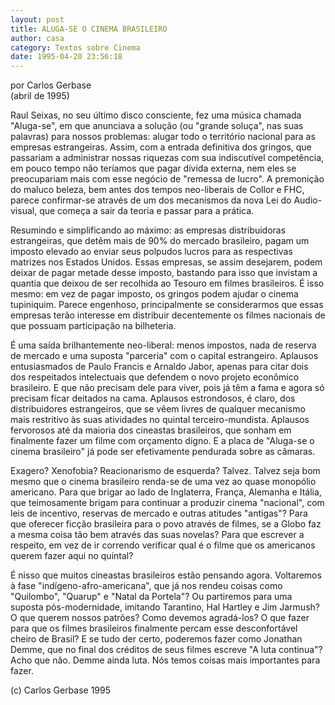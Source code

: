```yaml
---
layout: post
title: ALUGA-SE O CINEMA BRASILEIRO
author: casa
category: Textos sobre Cinema
date: 1995-04-20 23:56:18
---
```

por Carlos Gerbase\
(abril de 1995)

Raul Seixas, no seu último disco consciente, fez uma música chamada "Aluga-se", em que anunciava a solução (ou "grande soluça", nas suas palavras) para nossos problemas: alugar todo o território nacional para as empresas estrangeiras. Assim, com a entrada definitiva dos gringos, que passariam a administrar nossas riquezas com sua indiscutível competência, em pouco tempo não teríamos que pagar dívida externa, nem eles se preocupariam mais com esse negócio de "remessa de lucro". A premonição do maluco beleza, bem antes dos tempos neo-liberais de Collor e FHC, parece confirmar-se através de um dos mecanismos da nova Lei do Audio-visual, que começa a sair da teoria e passar para a prática.

Resumindo e simplificando ao máximo: as empresas distribuidoras estrangeiras, que detêm mais de 90% do mercado brasileiro, pagam um imposto elevado ao enviar seus polpudos lucros para as respectivas matrizes nos Estados Unidos. Essas empresas, se assim desejarem, podem deixar de pagar metade desse imposto, bastando para isso que invistam a quantia que deixou de ser recolhida ao Tesouro em filmes brasileiros. É isso mesmo: em vez de pagar imposto, os gringos podem ajudar o cinema tupiniquim. Parece engenhoso, principalmente se considerarmos que essas empresas terão interesse em distribuir decentemente os filmes nacionais de que possuam participação na bilheteria.

É uma saída brilhantemente neo-liberal: menos impostos, nada de reserva de mercado e uma suposta "parceria" com o capital estrangeiro. Aplausos entusiasmados de Paulo Francis e Arnaldo Jabor, apenas para citar dois dos respeitados intelectuais que defendem o novo projeto econômico brasileiro. E que não precisam dele para viver, pois já têm a fama e agora só precisam ficar deitados na cama. Aplausos estrondosos, é claro, dos distribuidores estrangeiros, que se vêem livres de qualquer mecanismo mais restritivo às suas atividades no quintal terceiro-mundista. Aplausos fervorosos até da maioria dos cineastas brasileiros, que sonham em finalmente fazer um filme com orçamento digno. E a placa de "Aluga-se o cinema brasileiro" já pode ser efetivamente pendurada sobre as câmaras.

Exagero? Xenofobia? Reacionarismo de esquerda? Talvez. Talvez seja bom mesmo que o cinema brasileiro renda-se de uma vez ao quase monopólio americano. Para que brigar ao lado de Inglaterra, França, Alemanha e Itália, que teimosamente brigam para continuar a produzir cinema "nacional", com leis de incentivo, reservas de mercado e outras atitudes "antigas"? Para que oferecer ficção brasileira para o povo através de filmes, se a Globo faz a mesma coisa tão bem através das suas novelas? Para que escrever a respeito, em vez de ir correndo verificar qual é o filme que os americanos querem fazer aqui no quintal?

É nisso que muitos cineastas brasileiros estão pensando agora. Voltaremos à fase "indígeno-afro-americana", que já nos rendeu coisas como "Quilombo", "Quarup" e "Natal da Portela"? Ou partiremos para uma suposta pós-modernidade, imitando Tarantino, Hal Hartley e Jim Jarmush? O que querem nossos patrões? Como devemos agradá-los? O que fazer para que os filmes brasileiros finalmente percam esse desconfortável cheiro de Brasil? E se tudo der certo, poderemos fazer como Jonathan Demme, que no final dos créditos de seus filmes escreve "A luta continua"? Acho que não. Demme ainda luta. Nós temos coisas mais importantes para fazer.

(c) Carlos Gerbase 1995